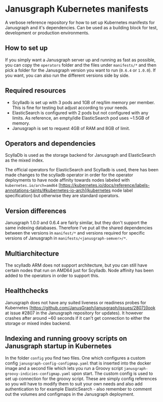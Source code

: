 # Janusgraph Kubernetes manifests
A verbose reference repository for how to set up Kubernetes manifests for Janusgraph and it's dependencies. Can be used as a building block for test, development or production environments.

## How to set up
If you simply want a Janusgraph server up and running as fast as possible, you can copy the `operators` folder and the files under `manifests/*` and then pick a folder for the Janusgraph version you want to run (`0.6.4` or `1.0.0`). If you want, you can also run the different versions side by side.

## Required resources
- Scylladb is set up with 3 pods and 1GB of req/lim memory per member. This is fine for testing but adjust according to your needs.
- ElasticSearch is configured with 2 pods but not configured with any limits. As reference, an empty/idle ElasticSearch pod uses ~1.5GB of memory.
- Janusgraph is set to request 4GB of RAM and 8GB of limit.
## Operators and dependencies
ScyllaDb is used as the storage backend for Janusgraph and ElasticSearch as the mixed index.

The official operators for ElasticSearch and Scylladb is used, there has been made changes to the scylladb operator in order for the operator deployments to have node affinity towards nodes labeled with `kubernetes.io/arch=amd64` [https://kubernetes.io/docs/reference/labels-annotations-taints/#kubernetes-io-arch](kubernetes node label specification) but otherwise they are standard operators.
## Version differences
Janusgraph 1.0.0 and 0.6.4 are fairly similar, but they don't support the same indexing databases. Therefore I've put all the shared dependencies between the versions in `manifest/*` and versions required for specific versions of Janusgraph in `manifests/<janusgraph-semver>/*`.

## Multiarchitecture
The scylladb ARM does not support architecture, but you can still have certain nodes that run on AMD64 just for Scylladb. Node affinity has been added to the operators in order to support this.

## Healthchecks
Janusgraph does not have any suited liveness or readiness probes for Kubernetes [https://github.com/JanusGraph/janusgraph/issues/2807](look at issue #2807 in the Janusgraph repository for updates). It however crashes after around ~60 seconds if it can't get connection to either the storage or mixed index backend.

## Indexing and running groovy scripts on Janusgraph startup in Kubernetes
In the folder `config` you find two files. One which configures a custom config `janusgraph-config-configmap.yaml` that is inserted into the docker image and a second file which lets you run a Groovy script `janusgraph-groovy-indicies-configmap.yaml` upon start. The custom config is used to set up connection for the groovy script. These are simply config references so you will have to modify them to suit your own needs and also add authentication to for example ElasticSearch - also remember to comment out the volumes and configmaps in the Janusgraph deployment.